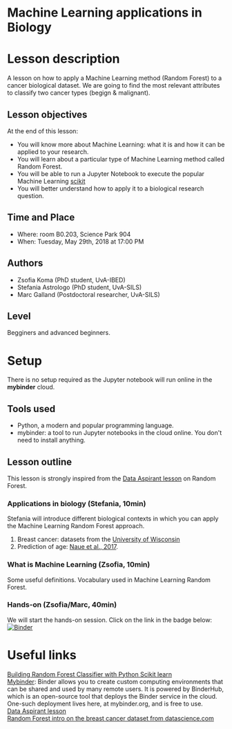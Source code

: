 # Machine Learning applications in Biology

# Lesson description
A lesson on how to apply a Machine Learning method (Random Forest) to a cancer biological dataset. We are going to find the most relevant attributes to classify two cancer types (begign & malignant). 

## Lesson objectives
At the end of this lesson:
- You will know more about Machine Learning: what it is and how it can be applied to your research.
- You will learn about a particular type of Machine Learning method called Random Forest. 
- You will be able to run a Jupyter Notebook to execute the popular Machine Learning [scikit](http://scikit-learn.org/stable/index.html)
- You will better understand how to apply it to a biological research question. 

## Time and Place
- Where: room B0.203, Science Park 904  
- When:  Tuesday, May 29th, 2018 at 17:00 PM

## Authors
- Zsofia Koma (PhD student, UvA-IBED)
- Stefania Astrologo (PhD student, UvA-SILS)
- Marc Galland (Postdoctoral researcher, UvA-SILS)

## Level
Begginers and advanced beginners.  

# Setup
There is no setup required as the Jupyter notebook will run online in the **mybinder** cloud. 

## Tools used
- Python, a modern and popular programming language. 
- mybinder: a tool to run Jupyter notebooks in the cloud online. You don't need to install anything.

## Lesson outline
This lesson is strongly inspired from the [Data Aspirant lesson](https://dataaspirant.com/2017/06/26/random-forest-classifier-python-scikit-learn/) on Random Forest.

### Applications in biology (Stefania, 10min)
Stefania will introduce different biological contexts in which you can apply the Machine Learning Random Forest approach. 
1. Breast cancer: datasets from the [University of Wisconsin](https://archive.ics.uci.edu/ml/datasets/breast+cancer+wisconsin+(original))    
2. Prediction of age: [Naue et al., 2017](https://www.ncbi.nlm.nih.gov/pubmed/29175600). 


### What is Machine Learning (Zsofia, 10min)
Some useful definitions. Vocabulary used in Machine Learning Random Forest.

### Hands-on (Zsofia/Marc, 40min)
We will start the hands-on session. Click on the link in the badge below: 
[![Binder](https://mybinder.org/badge.svg)](https://mybinder.org/v2/gh/mgalland/bindertest/master)

# Useful links
[Building Random Forest Classifier with Python Scikit learn](https://dataaspirant.com/2017/06/26/random-forest-classifier-python-scikit-learn/)    
[Mybinder](https://mybinder.org/): Binder allows you to create custom computing environments that can be shared and used by many remote users. It is powered by BinderHub, which is an open-source tool that deploys the Binder service in the cloud. One-such deployment lives here, at mybinder.org, and is free to use.    
[Data Aspirant lesson](https://dataaspirant.com/2017/06/26/random-forest-classifier-python-scikit-learn/)  
[Random Forest intro on the breast cancer dataset from datascience.com](https://www.datascience.com/resources/notebooks/random-forest-intro)
